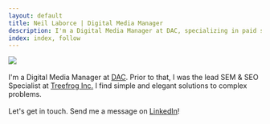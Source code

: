```yaml
---
layout: default
title: Neil Laborce | Digital Media Manager
description: I'm a Digital Media Manager at DAC, specializing in paid search, search engine optimization and conversion rate optimization.
index: index, follow
---
```

  <img src="{{ site.baseurl }}/images/neillaborce.png">
  <br>
  <br>I'm a Digital Media Manager at <a href="https://www.dacgroup.com/">DAC</a>. Prior to that, I was the lead SEM & SEO Specialist at <a href="https://www.treefrog.ca">Treefrog Inc.</a> I find simple and elegant solutions to complex problems.
  <br>
  <br>Let's get in touch. Send me a message on <a href="https://www.linkedin.com/in/rnlaborce/">LinkedIn</a>!
  <br>
